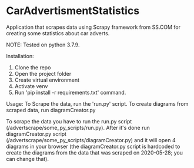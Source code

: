 # CarAdvertismentStatistics

Application that scrapes data using Scrapy framework from SS.COM for creating some statistics about car adverts. 

NOTE: Tested on python 3.7.9.

Installation: 
1) Clone the repo
2) Open the project folder
3) Create virtual environment 
4) Activate venv
5) Run 'pip install -r requirements.txt' command.

Usage:
To Scrape the data, run the 'run.py' script.
To create diagrams from scraped data, run diagramCreator.py

To scrape the data you have to run the run.py script (/advertscrape/some_py_scripts/run.py). After it's done run diagramCreator.py script (/advertscrape/some_py_scripts/diagramCreator.py) and it will open 4 diagrams in your browser (the diagramCreator.py script is hardcoded to create the diagrams from the data that was scraped on 2020-05-28; you can change that).

